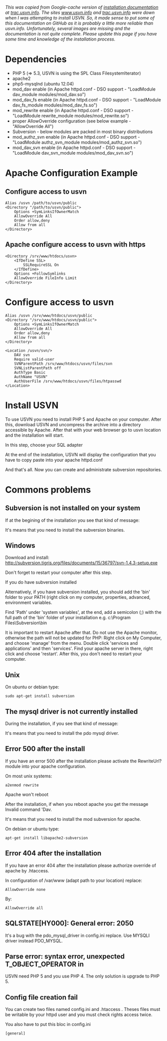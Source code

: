 _This was copied from Google-cache version of [installation documentation](https://trac.usvn.info/wiki/Documentation) at [trac.usvn.info](trac.usvn.info). The sites www.usvn.info and [trac.usvn.info](trac.usvn.info) were down when I was attempting to install USVN. So, it made sense to put some of this documentation on GitHub as it is probably a little more reliable than usvn.info. Unfortunately, several images are missing and the documentation is not quite complete. Please update this page if you have some time and knowledge of the installation process._

# Dependencies

* PHP 5 (=> 5.3, USVN is using the SPL Class FilesystemIterator)
* apache2
* php5-mysqlnd (ubuntu 12.04)
* mod_dav enable (in Apache httpd.conf - DSO support - "LoadModule dav_module modules/mod_dav.so")
* mod_dav_fs enable (in Apache httpd.conf - DSO support - "LoadModule dav_fs_module modules/mod_dav_fs.so")
* mod_rewrite enable (in Apache httpd.conf - DSO support - "LoadModule rewrite_module modules/mod_rewrite.so")
* proper AllowOverride configuration (see below example - "AllowOverride All")
* Subversion - below modules are packed in most binary distributions
* mod_authz_svn enable (in Apache httpd.conf - DSO support - "LoadModule authz_svn_module modules/mod_authz_svn.so")
* mod_dav_svn enable (in Apache httpd.conf - DSO support - "LoadModule dav_svn_module modules/mod_dav_svn.so")

# Apache Configuration Example

## Configure access to usvn

    Alias /usvn /path/to/usvn/public
    <Directory "/path/to/usvn/public">
        Options +SymLinksIfOwnerMatch
        AllowOverride All
        Order allow,deny
        Allow from all
    </Directory>

## Apache configure access to usvn with https

    <Directory /srv/www/htdocs/usvn>
        <IfDefine SSL>
            SSLRequireSSL On
        </IfDefine>
        Options +FollowSymlinks
        AllowOverride FileInfo Limit
    </Directory>

# Configure access to usvn
    Alias /usvn /srv/www/htdocs/usvn/public
    <Directory "/srv/www/htdocs/usvn/public">
        Options +SymLinksIfOwnerMatch
        AllowOverride All
        Order allow,deny
        Allow from all
    </Directory>

    <Location /usvn/svn/>
        DAV svn
        Require valid-user
        SVNParentPath /srv/www/htdocs/usvn/files/svn
        SVNListParentPath off
        AuthType Basic
        AuthName "USVN"
        AuthUserFile /srv/www/htdocs/usvn/files/htpasswd
    </Location>

# Install USVN

To use USVN you need to install PHP 5 and Apache on your computer. After this, download USVN and uncompress the archive into a directory accessible by Apache. After that with your web browser go to usvn location and the installation will start.

In this step, choose your SQL adapter

At the end of the installation, USVN will display the configuration that you have to copy paste into your apache httpd.conf

And that's all. Now you can create and administrate subversion repositories.

# Commons problems

## Subversion is not installed on your system

If at the begining of the installation you see that kind of message:

It's means that you need to install the subversion binaries.

## Windows

Download and install:  http://subversion.tigris.org/files/documents/15/36797/svn-1.4.3-setup.exe

Don't forget to restart your computer after this step.

If you do have subversion installed

Alternatively, if you have subversion installed, you should add the 'bin' folder to your PATH (right click on my computer, properties, advanced, environment variables.

Find 'Path' under 'system variables', at the end, add a semicolon (;) with the full path of the 'bin' folder of your installation e.g. c:\Program Files\Subversion\bin

It is important to restart Apache after that. Do not use the Apache monitor, otherwise the path will not be updated for PHP: Right click on My Computer, and choose 'manage' from the menu. Double click 'services and applications' and then 'services'. Find your apache server in there, right click and choose 'restart'. After this, you don't need to restart your computer.

## Unix

On ubuntu or debian type:

    sudo apt-get install subversion

## The mysql driver is not currently installed

During the installation, if you see that kind of message:


It's means that you need to install the pdo mysql driver.

## Error 500 after the install

If you have an error 500 after the installation please activate the RewriteUrl? module into your apache configuration.

On most unix systems:

    a2enmod rewrite

Apache won't reboot

After the installation, if when you reboot apache you get the message Invalid command 'Dav.

It's means that you need to install the mod subversion for apache.

On debian or ubuntu type:

    apt-get install libapache2-subversion

## Error 404 after the installation

If you have an error 404 after the installation please authorize override of apache by .htaccess.

In configuration of /var/www (adapt path to your location) replace:

    AllowOverride none

By:

    AllowOverride all

## SQLSTATE[HY000]: General error: 2050

It's a bug with the pdo_mysql_driver in config.ini replace. Use MYSQLI driver instead PDO_MYSQL.

## Parse error: syntax error, unexpected T_OBJECT_OPERATOR in

USVN need PHP 5 and you use PHP 4. The only solution is upgrade to PHP 5.

## Config file creation fail


You can create two files named config.ini and .htaccess . Theses files must be writable by your httpd user and you must check rights access twice.

You also have to put this bloc in config.ini

    [general]